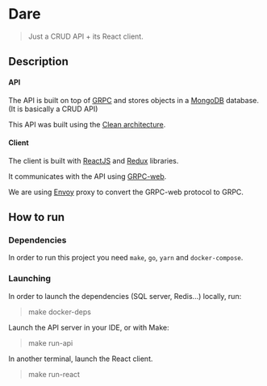 Dare
====
> Just a CRUD API + its React client.

Description
-----------

#### API
The API is built on top of [GRPC](https://grpc.io/) and stores objects in a [MongoDB](https://www.mongodb.com/) database.
(It is basically a CRUD API)

This API was built using the [Clean architecture](http://blog.cleancoder.com/uncle-bob/2012/08/13/the-clean-architecture.html).

#### Client
The client is built with [ReactJS](https://reactjs.org/) and [Redux](https://redux.js.org/) libraries.

It communicates with the API using [GRPC-web](https://github.com/grpc/grpc-web).

We are using [Envoy](https://www.envoyproxy.io/) proxy to convert the GRPC-web protocol to GRPC.




How to run
----------

### Dependencies
In order to run this project you need `make`, `go`, `yarn` and `docker-compose`.
 
### Launching

In order to launch the dependencies (SQL server, Redis...) locally, run:
> make docker-deps

Launch the API server in your IDE, or with Make:
> make run-api

In another terminal, launch the React client.
> make run-react

